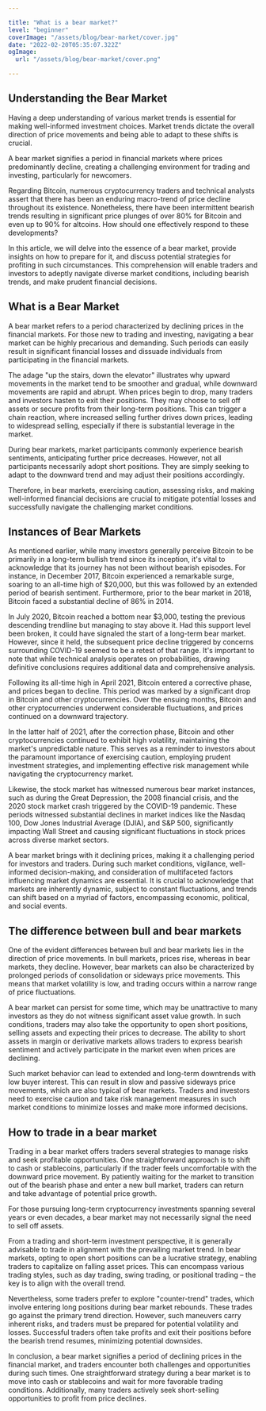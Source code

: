 ```yaml
---

title: "What is a bear market?"
level: "beginner"
coverImage: "/assets/blog/bear-market/cover.jpg"
date: "2022-02-20T05:35:07.322Z"
ogImage:
  url: "/assets/blog/bear-market/cover.png"

---
```

## Understanding the Bear Market

Having a deep understanding of various market trends is essential for making well-informed investment choices. Market trends dictate the overall direction of price movements and being able to adapt to these shifts is crucial.

A bear market signifies a period in financial markets where prices predominantly decline, creating a challenging environment for trading and investing, particularly for newcomers.

Regarding Bitcoin, numerous cryptocurrency traders and technical analysts assert that there has been an enduring macro-trend of price decline throughout its existence. Nonetheless, there have been intermittent bearish trends resulting in significant price plunges of over 80% for Bitcoin and even up to 90% for altcoins. How should one effectively respond to these developments?

In this article, we will delve into the essence of a bear market, provide insights on how to prepare for it, and discuss potential strategies for profiting in such circumstances. This comprehension will enable traders and investors to adeptly navigate diverse market conditions, including bearish trends, and make prudent financial decisions.

## What is a Bear Market

A bear market refers to a period characterized by declining prices in the financial markets. For those new to trading and investing, navigating a bear market can be highly precarious and demanding. Such periods can easily result in significant financial losses and dissuade individuals from participating in the financial markets.

The adage "up the stairs, down the elevator" illustrates why upward movements in the market tend to be smoother and gradual, while downward movements are rapid and abrupt. When prices begin to drop, many traders and investors hasten to exit their positions. They may choose to sell off assets or secure profits from their long-term positions. This can trigger a chain reaction, where increased selling further drives down prices, leading to widespread selling, especially if there is substantial leverage in the market.

During bear markets, market participants commonly experience bearish sentiments, anticipating further price decreases. However, not all participants necessarily adopt short positions. They are simply seeking to adapt to the downward trend and may adjust their positions accordingly.

Therefore, in bear markets, exercising caution, assessing risks, and making well-informed financial decisions are crucial to mitigate potential losses and successfully navigate the challenging market conditions.

## Instances of Bear Markets

As mentioned earlier, while many investors generally perceive Bitcoin to be primarily in a long-term bullish trend since its inception, it's vital to acknowledge that its journey has not been without bearish episodes. For instance, in December 2017, Bitcoin experienced a remarkable surge, soaring to an all-time high of $20,000, but this was followed by an extended period of bearish sentiment. Furthermore, prior to the bear market in 2018, Bitcoin faced a substantial decline of 86% in 2014.

In July 2020, Bitcoin reached a bottom near $3,000, testing the previous descending trendline but managing to stay above it. Had this support level been broken, it could have signaled the start of a long-term bear market. However, since it held, the subsequent price decline triggered by concerns surrounding COVID-19 seemed to be a retest of that range. It's important to note that while technical analysis operates on probabilities, drawing definitive conclusions requires additional data and comprehensive analysis.

Following its all-time high in April 2021, Bitcoin entered a corrective phase, and prices began to decline. This period was marked by a significant drop in Bitcoin and other cryptocurrencies. Over the ensuing months, Bitcoin and other cryptocurrencies underwent considerable fluctuations, and prices continued on a downward trajectory.

In the latter half of 2021, after the correction phase, Bitcoin and other cryptocurrencies continued to exhibit high volatility, maintaining the market's unpredictable nature. This serves as a reminder to investors about the paramount importance of exercising caution, employing prudent investment strategies, and implementing effective risk management while navigating the cryptocurrency market.

Likewise, the stock market has witnessed numerous bear market instances, such as during the Great Depression, the 2008 financial crisis, and the 2020 stock market crash triggered by the COVID-19 pandemic. These periods witnessed substantial declines in market indices like the Nasdaq 100, Dow Jones Industrial Average (DJIA), and S&P 500, significantly impacting Wall Street and causing significant fluctuations in stock prices across diverse market sectors.

A bear market brings with it declining prices, making it a challenging period for investors and traders. During such market conditions, vigilance, well-informed decision-making, and consideration of multifaceted factors influencing market dynamics are essential. It is crucial to acknowledge that markets are inherently dynamic, subject to constant fluctuations, and trends can shift based on a myriad of factors, encompassing economic, political, and social events.

## The difference between bull and bear markets

One of the evident differences between bull and bear markets lies in the direction of price movements. In bull markets, prices rise, whereas in bear markets, they decline. However, bear markets can also be characterized by prolonged periods of consolidation or sideways price movements. This means that market volatility is low, and trading occurs within a narrow range of price fluctuations.

A bear market can persist for some time, which may be unattractive to many investors as they do not witness significant asset value growth. In such conditions, traders may also take the opportunity to open short positions, selling assets and expecting their prices to decrease. The ability to short assets in margin or derivative markets allows traders to express bearish sentiment and actively participate in the market even when prices are declining.

Such market behavior can lead to extended and long-term downtrends with low buyer interest. This can result in slow and passive sideways price movements, which are also typical of bear markets. Traders and investors need to exercise caution and take risk management measures in such market conditions to minimize losses and make more informed decisions.

## How to trade in a bear market

Trading in a bear market offers traders several strategies to manage risks and seek profitable opportunities. One straightforward approach is to shift to cash or stablecoins, particularly if the trader feels uncomfortable with the downward price movement. By patiently waiting for the market to transition out of the bearish phase and enter a new bull market, traders can return and take advantage of potential price growth.

For those pursuing long-term cryptocurrency investments spanning several years or even decades, a bear market may not necessarily signal the need to sell off assets.

From a trading and short-term investment perspective, it is generally advisable to trade in alignment with the prevailing market trend. In bear markets, opting to open short positions can be a lucrative strategy, enabling traders to capitalize on falling asset prices. This can encompass various trading styles, such as day trading, swing trading, or positional trading – the key is to align with the overall trend.

Nevertheless, some traders prefer to explore "counter-trend" trades, which involve entering long positions during bear market rebounds. These trades go against the primary trend direction. However, such maneuvers carry inherent risks, and traders must be prepared for potential volatility and losses. Successful traders often take profits and exit their positions before the bearish trend resumes, minimizing potential downsides.

In conclusion, a bear market signifies a period of declining prices in the financial market, and traders encounter both challenges and opportunities during such times. One straightforward strategy during a bear market is to move into cash or stablecoins and wait for more favorable trading conditions. Additionally, many traders actively seek short-selling opportunities to profit from price declines.


<!--stackedit_data:
eyJoaXN0b3J5IjpbMTEzMzcxOTg5NV19
-->